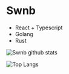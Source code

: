 # Swnb

- React + Typescript
- Golang
- Rust

![Swnb github stats](https://github-readme-stats.vercel.app/api?username=swnb&count_private=true&show_icons=true&theme=vue)

![Top Langs](https://github-readme-stats.vercel.app/api/top-langs/?username=swnb&count_private=true&layout=compact)

